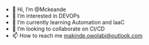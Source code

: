 - 👋 Hi, I’m @Mckeande
- 👀 I’m interested in DEVOPs
- 🌱 I’m currently learning Automation and IaaC
- 💞️ I’m looking to collaborate on CI/CD
- 📫 How to reach me makinde.owolabi@outlook.com

<!---
Mckeande/Mckeande is a ✨ special ✨ repository because its `README.md` (this file) appears on your GitHub profile.
You can click the Preview link to take a look at your changes.
--->

